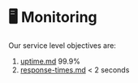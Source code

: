 # 🖥️ Monitoring

Our service level objectives are:

1. [uptime.md](uptime.md "mention") 99.9%
2. [response-times.md](response-times.md "mention") < 2 seconds
